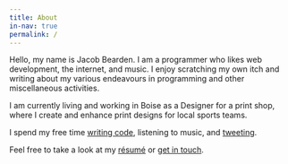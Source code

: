 ```yaml
---
title: About
in-nav: true
permalink: /
---
```

Hello, my name is Jacob Bearden. I am a programmer who likes web development, the internet, and music. I enjoy scratching my own itch and writing about my various endeavours in programming and other miscellaneous activities.

I am currently living and working in Boise as a Designer for a print shop, where I create and enhance print designs for local sports teams.

I spend my free time [writing code](//github.com/jacobbearden), listening to music, and [tweeting](//twitter.com/jacobbearden_).

Feel free to take a look at my [résumé](//dropbox.com/s/6hq5dtzmso9joyo/resume.pdf) or [get in touch](mailto:jacob@bearden.io).
